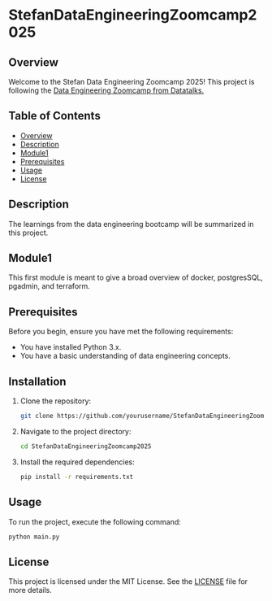 # StefanDataEngineeringZoomcamp2025

## Overview

Welcome to the Stefan Data Engineering Zoomcamp 2025! This project is following the [Data Engineering Zoomcamp from Datatalks.](https://github.com/DataTalksClub/data-engineering-zoomcamp/tree/main)


## Table of Contents

- [Overview](#overview)
- [Description](#description)
- [Module1](#module1)
- [Prerequisites](#prerequisites)
- [Usage](#usage)
- [License](#license)

## Description

The learnings from the data engineering bootcamp will be summarized in this project.

## Module1

This first module is meant to give a broad overview of docker, postgresSQL, pgadmin, and terraform. 

## Prerequisites

Before you begin, ensure you have met the following requirements:
- You have installed Python 3.x.
- You have a basic understanding of data engineering concepts.

## Installation

1. Clone the repository:
    ```sh
    git clone https://github.com/yourusername/StefanDataEngineeringZoomcamp2025.git
    ```
2. Navigate to the project directory:
    ```sh
    cd StefanDataEngineeringZoomcamp2025
    ```
3. Install the required dependencies:
    ```sh
    pip install -r requirements.txt
    ```

## Usage

To run the project, execute the following command:
```sh
python main.py
```

## License

This project is licensed under the MIT License. See the [LICENSE](LICENSE) file for more details.
